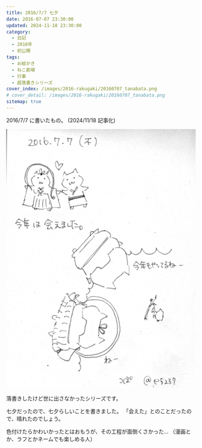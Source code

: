 ```yaml
---
title: 2016/7/7 七夕
date: 2016-07-07 23:30:00
updated: 2024-11-18 23:30:00
category:
  - 日記
  - 2016年
  - 初公開
tags:
  - お絵かき
  - ねこ劇場
  - 行事
  - 超落書きシリーズ
cover_index: /images/2016-rakugaki/20160707_tanabata.png
# cover_detail: /images/2016-rakugaki/20160707_tanabata.png
sitemap: true
---
```


2016/7/7 に書いたもの。 (2024/11/18 記事化)

![](/images/2016-rakugaki/20160707_tanabata.png)


落書きしたけど世に出さなかったシリーズです。

七夕だったので、七夕らしいことを書きました。
「会えた」とのことだったので、晴れたのでしょう。

色付けたらかわいかったとはおもうが、その工程が面倒くさかった…
（漫画とか、ラフとかネームでも楽しめる人）